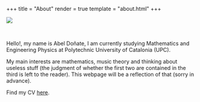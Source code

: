 +++
title = "About"
render = true
template = "about.html"
+++

<img src="structuralism.png">

&nbsp;

Hello!, my name is Abel Doñate, I am currently studying Mathematics and Engineering Physics at Polytechnic University of Catalonia (UPC).

My main interests are mathematics, music theory and thinking about useless stuff (the judgment of whether the first two are contained in the third is left to the reader). This webpage will be a reflection of that (sorry in advance).

Find my CV <a href="CV.pdf" target="blank">here</a>.

